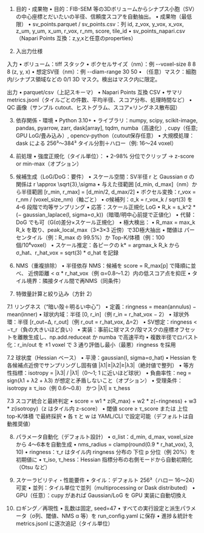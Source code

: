 1. 目的・成果物
	•	目的：FIB-SEM 等の3Dボリュームからシナプス小胞（SV）の中心座標とだいたいの半径、信頼度スコアを自動抽出。
	•	成果物（最低限）
	  •	sv_points.parquet / sv_points.csv：列 id, z_vox, y_vox, x_vox, z_um, y_um, x_um, r_vox, r_nm, score, tile_id
	  •	sv_points_napari.csv（Napari Points 互換：z,y,xと任意のproperties）

2. 入出力仕様

入力
	•	ボリューム：tiff スタック
	•	ボクセルサイズ（nm）：例 --voxel-size 8 8 8 (z, y, x)
	•	想定SV径（nm）：例 --diam-range 30 50
	•	（任意）マスク：細胞内/シナプス領域などの 0/1 3D マスク。検出はマスク内に限定。

出力
	•	parquet/csv（上記スキーマ）
	•	Napari Points 互換 CSV
	•	サマリ metrics.jsonl（タイルごとの件数、平均半径、スコア分布、処理時間など）
	•	QC 画像（サンプル cutout、ヒストグラム、スコア×リングネス散布図）

3. 依存関係・環境
	•	Python 3.10+
	•	ライブラリ：numpy, scipy, scikit-image, pandas, pyarrow, zarr, dask[array], tqdm, numba（高速化）, cupy（任意; GPU LoG/畳み込み）, opencv-python（cutout保存任意）
	•	大規模処理：dask による 256³〜384³ タイル分割＋ハロー（例: 16〜24 voxel）

4. 前処理
	•	強度正規化（タイル単位）：
	•	2–98% 分位でクリップ → z-score or min-max（オプション）

5. 候補生成（LoG/DoG：要件）
	•	スケール空間：SV半径 r と Gaussian σ の関係は r \approx \sqrt{3}\,\sigma
	•	与えた径範囲 [d_min, d_max]（nm）から半径範囲 [r_min, r_max] = [d_min/2, d_max/2]
	•	ボクセル変換：r_vox = r_nm / (voxel_size_nm)（軸ごと）
	•	σ候補列：σ_k = r_vox_k / sqrt(3) を 4–6 段階で均等サンプリング
	•	応答：スケール正規化 LoG
	•	R_k = s_k^2 * (− gaussian_laplace(I, sigma=σ_k))（暗環/明中心前提で正値化）
	•	代替：DoG でも可（G(σ)差分×スケール正規化）
	•	極大検出：
	•	R_max = max_k R_k を取り、peak_local_max（3×3×3 近傍）で3D極大抽出
	•	閾値は パーセンタイル（例：R_max の 99.5%）か Top-K/体積（例：100 個/10⁶voxel）
	•	スケール推定：各ピークの k* = argmax_k R_k から σ_hat、r_hat_vox = sqrt(3) * σ_hat を記録

6. NMS（重複排除）
	•	半径依存 NMS：候補を score = R_max[p] で降順に並べ、
近傍距離 < α * r_hat_vox（例 α=0.8〜1.2）内の低スコア点を抑圧
	•	タイル境界：隣接タイル間で再NMS（同条件）

7. 特徴量計算と絞り込み（方針 2）

7.1 リングネス（“暗い殻＋明るい中心”）
	•	定義：ringness = mean(annulus) − mean(inner)
	•	球状内域：半径 [0, r_in]（例 r_in = r_hat_vox − 2）
	•	球状外環：半径 [r_out−Δ, r_out]（例 r_out = r_hat_vox, Δ=2）
	•	SV想定：ringness < −τ_r（負の大きいほど良い）
	•	実装：事前に球マスク/殻マスクの座標オフセットを離散生成し、np.add.reduceat か numba で高速平均
	•	複数半径でロバスト化：r_in/out を ±1 voxel で 3 通り評価し最小（最悪）ringness を採用

7.2 球状度（Hessian ベース）
	•	平滑：gaussian(I, sigma=σ_hat)
	•	Hessian を各候補点近傍でサンプリングし固有値 |λ1|≥|λ2|≥|λ3|（絶対値で整列）
	•	等方性指標：isotropy = |λ3| / |λ1|（0〜1; 1 に近いほど球状）
	•	負曲率性：neg = sign(λ1 + λ2 + λ3) が想定と矛盾しないこと（オプション）
	•	受理条件：isotropy ≥ τ_iso（例 0.6〜0.8） かつ |λ1| ≥ τ_hess

7.3 スコア統合と最終判定
	•	score = w1 * z(R_max) + w2 * z(−ringness) + w3 * z(isotropy)（z はタイル内 z-score）
	•	閾値 score ≥ τ_score または 上位 top-K/体積 で最終採択
	•	各 τ と w は YAML/CLI で設定可能（デフォルトは自動推奨値）

8. パラメータ自動化（デフォルト設計）
	•	σ_list：d_min, d_max, voxel_size から 4〜6本を自動生成
	•	nms_radius = clamp(round(0.9 * r_hat_vox), 3, 10)
	•	ringness：τ_r はタイル内 ringness 分布の 下位 p 分位（例 20%）を初期値に
	•	τ_iso, τ_hess：Hessian 指標分布の右側モードから自動初期化（Otsu など）

9. スケーラビリティ・性能要件
	•	タイル：デフォルト 256³（ハロー 16〜24）可変
	•	並列：タイル単位で並列（multiprocessing or Dask distributed）
	•	GPU（任意）：cupy があれば Gaussian/LoG を GPU 実装に自動切換え

10. ロギング／再現性
	•	乱数は固定, seed=47
	•	すべての実行設定と派生パラメータ（σ列、閾値、NMS α 等）を run_config.yaml に保存
	•	進捗＆統計を metrics.jsonl に逐次追記（タイル単位）
